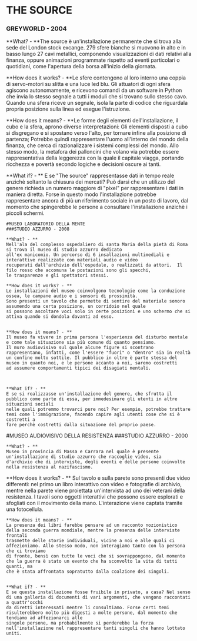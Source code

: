 # THE SOURCE
### GREYWORLD - 2004
    
**What? - **The source è un'installazione permanente che si trova alla sede del London stock excange. 279 sfere bianche si muovono in alto e in basso lungo 27 cavi metallici, componendo visualizzazioni di dati relativi alla finanza, oppure animazioni programmate rispetto ad eventi particolari o quotidiani, come l'apertura della borsa all'inizio della giornata.

**How does it works? - **Le sfere contengono al loro interno una coppia di servo-motori su slitta e una luce led blu. Gli attuatori di ogni sfera agiscono autonomamente, e ricevono comandi da un software in Python che invia lo stesso segnale a tutti i moduli che si trovano sullo stesso cavo. Quando una sfera riceve un segnale, isola la parte di codice che riguardala propria posizione sulla linea ed esegue l'istruzione.
  
**How does it means? - **Le forme degli elementi dell'installazione, il cubo e la sfera, aprono diverse interpretazioni: Gli elementi disposti a cubo si disgregano e si spostano verso l'alto, per tornare infine alla posizione di partenza; Potrebbe quindi rappresentare l'uomo all'interno del mondo della finanza, che cerca di razionalizzare i sistemi complessi del mondo. Allo stesso modo, la metafora dei palloncini che volano via potrebbe essere rappresentativa della leggerezza con la quale il capitale viagga, portando ricchezza e povertà secondo logiche e decisioni oscure ai tanti.

**What if? - ** E se "The source" rappresentasse dati in tempo reale anzichè soltanto la chiusura dei mercati? Può darsi che un utilizzo del genere richieda un numero maggiore di "pixel" per rappresentare i dati in maniera diretta. Forse in questo modo l'installazione potrebbe rappresentare ancora di più un riferimento sociale in un posto di lavoro, dal momento che spingerebbe le persone a consultare l'installazione anzichè i piccoli schermi.
    
    
    
    
    
    
    
    #MUSEO LABORATORIO DELLA MENTE
    ###STUDIO AZZURRO - 2008
    
    **What? - **
    Nell'ala del complesso ospedaliero di santa Maria della pietà di Roma si trova il museo di studio azzurro dedicato
    all'ex manicomio. Un percorso di 6 insallazioni multimediali e interattive realizzate con materiali audio e video
    recuperati dall'archivio dell'ospedale, o realizzati da attori.  Il filo rosso che accomuna le postazioni sono gli specchi,
    le trasparenze e gli spettatori stessi.
    
    **How does it works? - **
    Le installazioni del museo coinvolgono tecnologie come la conduzione ossea, le campane audio e i sensori di prossimità.
    Sono presenti un tavolo che permette di sentire del materiale sonoro assumendo una certa posizione, un corridoio nel quale
    si possono ascoltare voci solo in certe posizioni e uno schermo che si attiva quando si dondola davanti ad esso. 


    **How does it means? - **
    Il museo fa vivere in prima persona l'esperienza del disturbo mentale e come tale situazione sia più comune di quanto pensiamo.
    Il muro audiovisivo sul quale alcune figure si scontrano rappresentano, infatti, come l'essere "fuori" o "dentro" sia in realtà
    un confine molto sottile. Il pubblico in oltre è parte stessa del museo in quanto noi, e le persone accanto a noi, saremo costretti
    ad assumere comportamenti tipici dei disagiati mentali.



    **What if? - **
    E se si realizzasse un'installazione del genere, che sfrutta il pubblico come parte di essa, per immedesimare gli utenti in altre situazioni sociali
    nelle quali potremmo trovarci pure noi? Per esempio, potrebbe trattare temi come l'immigrazione, facendo capire agli utenti cose che si è costretti a
    fare perchè costretti dalla situazione del proprio paese.

    
    
    
    
    
    
#MUSEO AUDIOVISIVO DELLA RESISTENZA
    ###STUDIO AZZURRO - 2000
    
    **What? - **
    Museo in provincia di Massa e Carrara nel quale è presente un'installazione di studio azzurro che raccoglie video, sia
    d'archivio che di interviste, degli eventi e delle persone coinvolte nella resistenza al nazifascismo.


   **How does it works? - **
    Sul tavolo e sulla parete sono presenti due video differenti: nel primo un libro interattivo con video e fotografie di archivio, mentre nella
    parete viene proiettata un'intervista ad uno dei veterani della resistenza. I tavoli sono oggetti interattivi che possono essere esplorati
    e sfogliati con il movimento della mano. L'interazione viene captata tramite una fotocellula.
    
    
    **How does it means? - **
    La presenza dei libri farebbe pensare ad un racconto nozionistico della seconda guerra mondiale, mentre la presenza delle interviste frontali
    trasmette delle storie individuali, vicine a noi e alle quali ci affezioniamo. Allo stesso modo, non interagiamo tanto con la persona che ci troviamo
    di fronte, bensì con tutte le voci che si sovrappongono, dal momento che la guerra è stato un evento che ha sconvolto la vita di tutti quanti, ma
    che è stata affrontata sopratutto dalla coalzione dei singoli.


    **What if? - **
    E se questa installazione fosse fruibile in privato, a casa? Nel senso di una galleria di documenti di vari argomenti, che vengono raccontati a quattr'occhi
    da diretti interessati mentre li consultiamo. Forse certi temi risulterebbero molto più digesti a molte persone, dal momento che tendiamo ad affezionarci alle
    singole persone, ma probabilmente si perderebbe la forza nell'installazione nel rappresentare tanti singoli che hanno lottato uniti.
